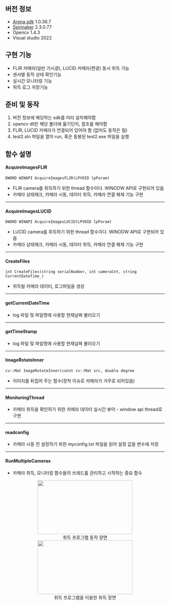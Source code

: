  
## 버전 정보 
- [Arena sdk](https://thinklucid.com/downloads-hub/) 1.0.36.7  
- [Spinnaker](https://www.flirkorea.com/products/spinnaker-sdk/?vertical=machine+vision&segment=iis) 2.3.0.77  
- Opencv 1.4.3  
- Visual studio 2022  

## 구현 기능
 - FLIR 카메라(일반 가시광), LUCID 카메라(편광) 동시 취득 기능
 - 센서별 동작 상태 확인기능
 - 실시간 모니터링 기능
 - 취득 로그 저장기능

## 준비 및 동작
 1. 버전 정보에 해당하는 sdk를 미리 설치해야함  
 2. opencv dll은 해당 폴더에 옮기던지, 참조를 해야함  
 3. FLIR, LUCID 카메라가 연결되어 있어야 함 (없어도 동작은 됨)
 4. test2.sln 파일을 열어 run, 혹은 동봉된 test2.exe 파일을 실행

## 함수 설명

#### AcquireImagesFLIR  

```DWORD WINAPI AcquireImagesFLIR(LPVOID lpParam)```
 - FLIR camera를 취득하기 위한 thread 함수이다. WINODW API로 구현되어 있음
 - 카메라 상태체크, 카메라 시동, 데이터 취득, 카메라 연결 해제 기능 구현
 ***
#### AcquireImagesLUCID  
```DWORD WINAPI AcquireImagesLUCID(LPVOID lpParam)```
 - LUCID camera를 취득하기 위한 thread 함수이다. WINODW API로 구현되어 있음
 - 카메라 상태체크, 카메라 시동, 데이터 취득, 카메라 연결 해제 기능 구현
 ***
#### CreateFiles  
```int CreateFiles(string serialNumber, int cameraCnt, string CurrentDateTime_)```
 - 취득될 카메라 데이터, 로그파일을 생성
 ***
#### getCurrentDateTime 
 - log 파일 및 파일명에 사용할 현재날짜 불러오기
 *** 
#### getTimeStamp  
 - log 파일 및 파일명에 사용할 현재날짜 불러오기
 ***
#### ImageRotateInner  
```cv::Mat ImageRotateInner(const cv::Mat src, double degree```
 - 이미지를 뒤집어 주는 함수(장착 이슈로 카메라가 거꾸로 되어있음)
  ***
#### MonitoringThread 
 - 카메라 취득을 확인하기 위한 카메라 데이터 실시간 뷰어   - window api thread로 구현
 ***
#### readconfig  
 - 카메라 시동 전 설정하기 위한 myconfig.txt 파일을 읽어 설정 값을 변수에 저장
 ***
#### RunMultipleCameras  
 - 카메라 취득, 모니터링 함수들의 쓰레드를 관리하고 시작하는 중요 함수  
  

<center><img src="https://github.com/lucas-korea/FLIR_LUCID_acquire/assets/57425658/6578ca78-78d5-4024-9487-01b426f041db" width="300" height="170"></center>  
<center>취득 프로그램 동작 장면</center>


 <center><img src="https://github.com/lucas-korea/FLIR_LUCID_acquire/assets/57425658/2bf5a78e-8b37-44ab-87b9-e36c3297f125" width="300" height="170"></center>  
<center>취득 프로그램을 이용한 취득 장면</center>

